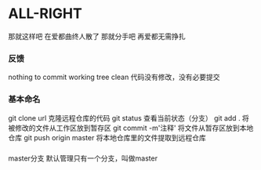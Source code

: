 # ALL-RIGHT
那就这样吧
在爱都曲终人散了
那就分手吧
再爱都无需挣扎



###  反馈
nothing to commit   working tree clean   代码没有修改，没有必要提交


### 基本命名
git clone url 克隆远程仓库的代码
git status  查看当前状态（分支）
git add .  将被修改的文件从工作区放到暂存区
git commit -m'注释'    将文件从暂存区放到本地仓库
git push origin master  将本地仓库里的文件提取到远程仓库

###
master分支
默认管理只有一个分支，叫做master